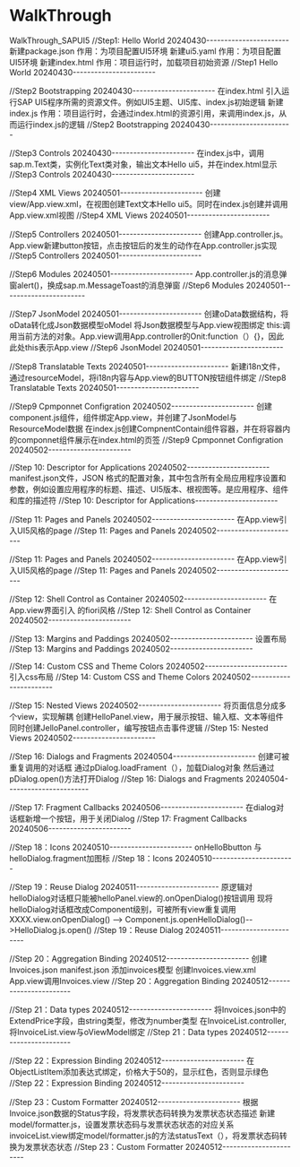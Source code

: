 # WalkThrough
WalkThrough_SAPUI5
//Step1: Hello World 20240430-----------------------
新建package.json 作用：为项目配置UI5环境
新建ui5.yaml  作用：为项目配置UI5环境
新建index.html 作用：项目运行时，加载项目初始资源
//Step1 Hello World 20240430-----------------------

//Step2 Bootstrapping 20240430-----------------------
在index.html 引入运行SAP UI5程序所需的资源文件。例如UI5主题、UI5库、index.js初始逻辑
新建index.js 作用：项目运行时，会通过index.html的资源引用，来调用index.js，从而运行index.js的逻辑
//Step2 Bootstrapping 20240430-----------------------

//Step3 Controls 20240430-----------------------
在index.js中，调用sap.m.Text类，实例化Text类对象，输出文本Hello ui5，并在index.html显示
//Step3  Controls 20240430-----------------------

//Step4  XML Views 20240501-----------------------
创建view/App.view.xml，在视图创建Text文本Hello ui5。同时在index.js创建并调用App.view.xml视图
//Step4  XML Views 20240501-----------------------

//Step5 Controllers 20240501-----------------------
创建App.controller.js。App.view新建button按钮，点击按钮后的发生的动作在App.controller.js实现
//Step5 Controllers 20240501-----------------------

//Step6 Modules 20240501-----------------------
App.controller.js的消息弹窗alert()，换成sap.m.MessageToast的消息弹窗
//Step6 Modules 20240501-----------------------

//Step7  JsonModel 20240501-----------------------
创建oData数据结构，将oData转化成Json数据模型oModel
将Json数据模型与App.view视图绑定
this:调用当前方法的对象。App.view调用App.controller的Onit:function（）{}，因此此处this表示App.view
//Step6 JsonModel 20240501-----------------------

//Step8 Translatable Texts 20240501-----------------------
新建i18n文件，通过resourceModel，将i18n内容与App.view的BUTTON按钮组件绑定
//Step8 Translatable Texts 20240501-----------------------

//Step9 Cpmponnet Configration 20240502-----------------------
创建component.js组件，组件绑定App.view，并创建了JsonModel与ResourceModel数据
在index.js创建CompnentContain组件容器，并在将容器内的componnet组件展示在index.html的<body ID ="content">页签
//Step9 Cpmponnet Configration 20240502-----------------------


//Step 10: Descriptor for Applications 20240502-----------------------
manifest.json文件，JSON 格式的配置对象，其中包含所有全局应用程序设置和参数，例如设置应用程序的标题、描述、UI5版本、根视图等。是应用程序、组件和库的描述符
//Step 10: Descriptor for Applications-----------------------


//Step 11: Pages and Panels 20240502-----------------------
在App.view引入UI5风格的page
//Step 11: Pages and Panels 20240502-----------------------

//Step 11: Pages and Panels 20240502-----------------------
在App.view引入UI5风格的page
//Step 11: Pages and Panels 20240502-----------------------



//Step 12: Shell Control as Container 20240502-----------------------
在App.view界面引入<shell></shell> 的fiori风格
//Step 12: Shell Control as Container 20240502-----------------------

//Step 13: Margins and Paddings 20240502-----------------------
设置布局
//Step 13: Margins and Paddings 20240502-----------------------

//Step 14: Custom CSS and Theme Colors 20240502-----------------------
引入css布局
//Step 14: Custom CSS and Theme Colors 20240502-----------------------

//Step 15: Nested Views 20240502-----------------------
将页面信息分成多个view，实现解耦
创建HelloPanel.view，用于展示按钮、输入框、文本等组件
同时创建JelloPanel.controller，编写按钮点击事件逻辑
//Step 15: Nested Views 20240502-----------------------


//Step 16: Dialogs and Fragments 20240504-----------------------
创建可被重复调用的对话框
通过pDialog.loadFrament（），加载Dialog对象
然后通过pDialog.open()方法打开Dialog
//Step 16: Dialogs and Fragments 20240504-----------------------

//Step 17: Fragment Callbacks 20240506-----------------------
在dialog对话框新增一个按钮，用于关闭Dialog
//Step 17: Fragment Callbacks 20240506-----------------------

//Step 18：Icons 20240510-----------------------
onHelloBbutton 与helloDialog.fragment加图标
//Step 18：Icons 20240510-----------------------


//Step 19：Reuse Dialog 20240511-----------------------
原逻辑对helloDialog对话框只能被helloPanel.view的.onOpenDialog()按钮调用
现将helloDialog对话框改成Component级别，可被所有view重复调用
XXXX.view.onOpenDialog() --> Component.js.openHelloDialog()-->HelloDialog.js.open()
//Step 19：Reuse Dialog 20240511-----------------------

//Step 20：Aggregation Binding 20240512-----------------------
创建Invoices.json
manifest.json 添加invoices模型
创建Invoices.view.xml
App.view调用Invoices.view
//Step 20：Aggregation Binding 20240512-----------------------


//Step 21：Data types 20240512-----------------------
将Invoices.json中的ExtendPrice字段，由string类型，修改为number类型
在InvoiceList.controller,将InvoiceList.view与oViewModel绑定
//Step 21：Data types 20240512-----------------------


//Step 22：Expression Binding 20240512-----------------------
在ObjectListItem添加表达式绑定，价格大于50的，显示红色，否则显示绿色
 //Step 22：Expression Binding 20240512-----------------------

  //Step 23：Custom Formatter 20240512-----------------------
根据Invoice.json数据的Status字段，将发票状态码转换为发票状态状态描述
新建model/formatter.js，设置发票状态码与发票状态状态的对应关系
invoiceList.view绑定model/formatter.js的方法statusText（），将发票状态码转换为发票状态状态
  //Step 23：Custom Formatter 20240512-----------------------